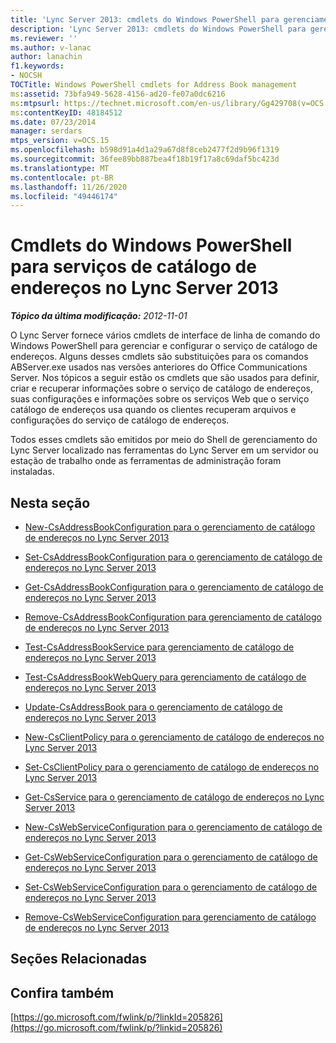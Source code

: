 ```yaml
---
title: 'Lync Server 2013: cmdlets do Windows PowerShell para gerenciamento de catálogo de endereços'
description: 'Lync Server 2013: cmdlets do Windows PowerShell para gerenciamento de catálogo de endereços.'
ms.reviewer: ''
ms.author: v-lanac
author: lanachin
f1.keywords:
- NOCSH
TOCTitle: Windows PowerShell cmdlets for Address Book management
ms:assetid: 73bfa949-5628-4156-ad20-fe07a0dc6216
ms:mtpsurl: https://technet.microsoft.com/en-us/library/Gg429708(v=OCS.15)
ms:contentKeyID: 48184512
ms.date: 07/23/2014
manager: serdars
mtps_version: v=OCS.15
ms.openlocfilehash: b598d91a4d1a29a67d8f8ceb2477f2d9b96f1319
ms.sourcegitcommit: 36fee89bb887bea4f18b19f17a8c69daf5bc423d
ms.translationtype: MT
ms.contentlocale: pt-BR
ms.lasthandoff: 11/26/2020
ms.locfileid: "49446174"
---
```

# <a name="windows-powershell-cmdlets-for-address-book-services-in-lync-server-2013"></a>Cmdlets do Windows PowerShell para serviços de catálogo de endereços no Lync Server 2013

<div data-xmlns="http://www.w3.org/1999/xhtml">

<div class="topic" data-xmlns="http://www.w3.org/1999/xhtml" data-msxsl="urn:schemas-microsoft-com:xslt" data-cs="https://msdn.microsoft.com/">

<div data-asp="https://msdn2.microsoft.com/asp">



</div>

<div id="mainSection">

<div id="mainBody">

<span> </span>

_**Tópico da última modificação:** 2012-11-01_

O Lync Server fornece vários cmdlets de interface de linha de comando do Windows PowerShell para gerenciar e configurar o serviço de catálogo de endereços. Alguns desses cmdlets são substituições para os comandos ABServer.exe usados nas versões anteriores do Office Communications Server. Nos tópicos a seguir estão os cmdlets que são usados para definir, criar e recuperar informações sobre o serviço de catálogo de endereços, suas configurações e informações sobre os serviços Web que o serviço catálogo de endereços usa quando os clientes recuperam arquivos e configurações do serviço de catálogo de endereços.

Todos esses cmdlets são emitidos por meio do Shell de gerenciamento do Lync Server localizado nas ferramentas do Lync Server em um servidor ou estação de trabalho onde as ferramentas de administração foram instaladas.

<div>

## <a name="in-this-section"></a>Nesta seção

  - [New-CsAddressBookConfiguration para o gerenciamento de catálogo de endereços no Lync Server 2013](lync-server-2013-New-CsAddressBookConfiguration-for-address-book-management.md)

  - [Set-CsAddressBookConfiguration para o gerenciamento de catálogo de endereços no Lync Server 2013](lync-server-2013-set-csaddressbookconfiguration-for-address-book-management.md)

  - [Get-CsAddressBookConfiguration para o gerenciamento de catálogo de endereços no Lync Server 2013](lync-server-2013-get-csaddressbookconfiguration-for-address-book-management.md)

  - [Remove-CsAddressBookConfiguration para gerenciamento de catálogo de endereços no Lync Server 2013](lync-server-2013-remove-csaddressbookconfiguration-for-address-book-management.md)

  - [Test-CsAddressBookService para gerenciamento de catálogo de endereços no Lync Server 2013](lync-server-2013-test-csaddressbookservice-for-address-book-management.md)

  - [Test-CsAddressBookWebQuery para gerenciamento de catálogo de endereços no Lync Server 2013](lync-server-2013-test-csaddressbookwebquery-for-address-book-management.md)

  - [Update-CsAddressBook para o gerenciamento de catálogo de endereços no Lync Server 2013](lync-server-2013-update-csaddressbook-for-address-book-management.md)

  - [New-CsClientPolicy para o gerenciamento de catálogo de endereços no Lync Server 2013](lync-server-2013-new-csclientpolicy-for-address-book-management.md)

  - [Set-CsClientPolicy para o gerenciamento de catálogo de endereços no Lync Server 2013](lync-server-2013-set-csclientpolicy-for-address-book-management.md)

  - [Get-CsService para o gerenciamento de catálogo de endereços no Lync Server 2013](lync-server-2013-get-csservice-for-address-book-management.md)

  - [New-CsWebServiceConfiguration para o gerenciamento de catálogo de endereços no Lync Server 2013](lync-server-2013-New-CsWebServiceConfiguration-for-address-book-management.md)

  - [Get-CsWebServiceConfiguration para o gerenciamento de catálogo de endereços no Lync Server 2013](lync-server-2013-get-cswebserviceconfiguration-for-address-book-management.md)

  - [Set-CsWebServiceConfiguration para o gerenciamento de catálogo de endereços no Lync Server 2013](lync-server-2013-set-cswebserviceconfiguration-for-address-book-management.md)

  - [Remove-CsWebServiceConfiguration para gerenciamento de catálogo de endereços no Lync Server 2013](lync-server-2013-remove-cswebserviceconfiguration-for-address-book-management.md)

</div>

<div>

## <a name="related-sections"></a>Seções Relacionadas

</div>

<div>

## <a name="see-also"></a>Confira também


[https://go.microsoft.com/fwlink/p/?linkId=205826](https://go.microsoft.com/fwlink/p/?linkid=205826)  
  

</div>

</div>

<span> </span>

</div>

</div>

</div>

